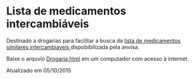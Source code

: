 # Lista de medicamentos intercambiáveis

<p> Destinado a drogarias para facilitar a busca da <a href="http://portal.anvisa.gov.br/wps/wcm/connect/503bca0046ae375dbdbdfd2e64280806/lista+site+15-12-14+PDF.pdf?MOD=AJPERES">lista de medicamentos similares intercambiaveis </a> dispobibilizada pela anvisa. 
<p>Baixe o arquvio <a href="https://raw.githubusercontent.com/ribeiroluis/MedicineList/master/" download="Drogaria.html">Drogaria.html</a> em um computador com acesso à internet.
<p> Atualizado em 05/10/2015


